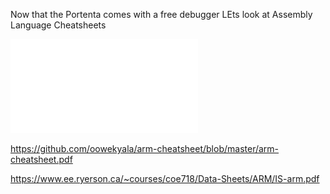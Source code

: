 Now that the Portenta comes with a free debugger LEts look at Assembly Language Cheatsheets

![QRC0001_UAL.pdf](QRC0001_UAL.pdf)

https://github.com/oowekyala/arm-cheatsheet/blob/master/arm-cheatsheet.pdf

https://www.ee.ryerson.ca/~courses/coe718/Data-Sheets/ARM/IS-arm.pdf

